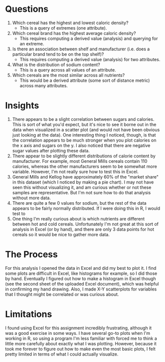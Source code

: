 # Questions

1. Which cereal has the highest and lowest caloric density?
	- This is a query of extremes (one attribute).
2. Which cereal brand has the highest average caloric density?
	- This requires computing a derived value (analysis) and querying for an extreme.
3. Is there an association between shelf and manufacturer (i.e. does a particular brand tend to be on the top shelf)?
	- This requires computing a derived value (analysis) for two attributes.
4. What is the distribution of sodium content?
	- This is a query across all values of an attribute.
5. Which cereals are the most similar across all nutrients?
	- This would be a derived attribute (some sort of distance metric) across many attributes. 

# Insights

1. There appears to be a slight correlation between sugars and calories. This is sort of what you'd expect, but it's nice to see it borne out in the data when visualized in a scatter plot (and would not have been obvious just looking at the data). One interesting thing I noticed, though, is that the correlation appears to be much stronger when you plot calories on the x axis and sugars on the y. I also noticed that there are negative sugar values after plotting these data.
2. There appear to be slightly different distributions of calorie content by manufacturer. For example, most General Mills cereals contain 110 calories, whereas the other manufacturers seem to be somewhat more variable. However, I'm not really sure how to test this in Excel.
3. General Mills and Kellog have approximately 60% of the "market share" in this dataset (which I noticed by making a pie chart). I may not have seen this without visualizing it, and am curious whether or not these samples are representative. But I'm not sure how to do that analysis without more data.
4. There are quite a few 0 values for sodium, but the rest of the data appears to be fairly normally distributed. If I were doing this in R, I would test to 
5. One thing I'm really curious about is which nutrients are different between hot and cold cereals. Unfortunately I'm not great at this sort of analysis in Excel (or by hand), and there are only 3 data points for hot cereals so it would be nice to gather more data.

# The Process

For this analysis I opened the data in Excel and did my best to plot it. I find some plots are difficult in Excel, like histograms for example, so I did those by hand. Eventually I figured out how to make a histogram in Excel though (see the second sheet of the uploaded Excel document), which was helpful in confirming my hand drawing. Also, I made X-Y scatterplots for variables that I thought might be correlated or was curious about. 

# Limitations

I found using Excel for this assignment incredibly frustrating, although it was a good exercise in some ways. I have several go-to plots when I'm working in R, so using a program I'm less familiar with forced me to think a little more carefully about exactly what I was plotting. However, because it took me forever to figure out how to make even the most basic plots, I felt pretty limited in terms of what I could actually visualize.